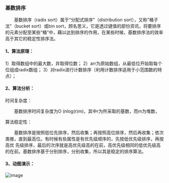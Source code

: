 ### 基数排序
&emsp;&emsp;基数排序（radix sort）属于“分配式排序”（distribution sort），又称“桶子法”（bucket sort）或bin sort，顾名思义，它是透过键值的部份资讯，将要排序的元素分配至某些“桶”中，藉以达到排序的作用，在某些时候，基数排序法的效率高于其它的稳定性排序法。

#### 1、算法原理：
1）取得数组中的最大数，并取得位数；
2）arr为原始数组，从最低位开始取每个位组成radix数组；
3）对radix进行计数排序（利用计数排序适用于小范围数的特点）；

#### 2、算法分析：
时间复杂度：

&emsp;&emsp;基数排序时间复杂度为O (nlog(r)m)，其中r为所采取的基数，而m为堆数，

算法稳定性：

&emsp;&emsp;基数排序是按照低位先排序，然后收集；再按照高位排序，然后再收集；依次类推，直到最高位。有时候有些属性是有优先级顺序的，先按低优先级排序，再按高优 先级排序，最后的次序就是高优先级高的在前，高优先级相同的低优先级高的在前。基数排序基于分别排序，分别收集，所以其是稳定的排序算法。

#### 3、动图演示：
![image](https://github.com/SKY-JING/merlion/blob/master/doc/imgs/radix/radix.gif?raw=true)